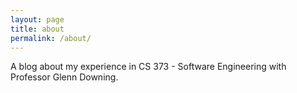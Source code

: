 ```yaml
---
layout: page
title: about
permalink: /about/
---
```


A blog about my experience in CS 373 - Software Engineering with Professor Glenn Downing.
